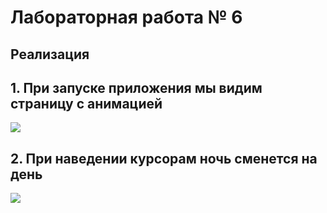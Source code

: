 # Лабораторная работа № 6

## Реализация
## 1. При запуске приложения мы видим страницу с анимацией 
![](images/123.png)
## 2. При наведении курсорам ночь сменется на день 
![](images/1234.png)
#
